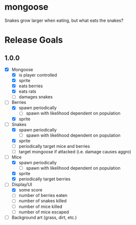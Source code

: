 # mongoose
Snakes grow larger when eating, but what eats the snakes?

# Release Goals
## 1.0.0
- [x] Mongoose
  - [x] is player controlled
  - [x] sprite
  - [x] eats berries
  - [x] eats rats
  - [ ] damages snakes
- [ ] Berries
  - [x] spawn periodically
    - [ ] spawn with likelihood dependent on population
  - [x] sprite
- [ ] Snakes
  - [x] spawn periodically
    - [ ] spawn with likelihood dependent on population
  - [x] sprite
  - [ ] periodically target mice and berries
  - [ ] target mongoose if attacked (i.e. damage causes aggro)
- [ ] Mice
  - [x] spawn periodically
    - [ ] spawn with likelihood dependent on population
  - [x] sprite
  - [x] periodically target berries
- [ ] Display/UI
  - [x] some score
  - [ ] number of berries eaten
  - [ ] number of snakes killed
  - [ ] number of mice killed
  - [ ] number of mice escaped
- [ ] Background art (grass, dirt, etc.)